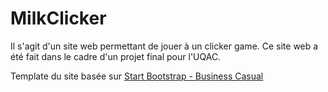 # MilkClicker

Il s'agit d'un site web permettant de jouer à un clicker game. Ce site web a été fait dans le cadre d'un projet final pour l'UQAC.

Template du site basée sur [Start Bootstrap - Business Casual](https://startbootstrap.com/template-overviews/business-casual/)


